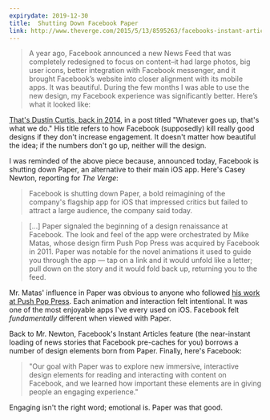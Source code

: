 ```yaml
---
expirydate: 2019-12-30
title:  Shutting Down Facebook Paper
link: http://www.theverge.com/2015/5/13/8595263/facebooks-instant-articles-arrive-to-speed-up-the-news-feed
---
```


> A year ago, Facebook announced a new News Feed that was completely redesigned to focus on content–it had large photos, big user icons, better integration with Facebook messenger, and it brought Facebook’s website into closer alignment with its mobile apps. It was beautiful. During the few months I was able to use the new design, my Facebook experience was significantly better. Here’s what it looked like:


[That's Dustin Curtis, back in 2014][dc], in a post titled "Whatever goes up, that's what we do." His title refers to how Facebook (supposedly) kill really good designs if they don't increase engagement. It doesn't matter how beautiful the idea; if the numbers don't go up, neither will the design.

I was reminded of the above piece because, announced today, Facebook is shutting down Paper, an alternative to their main iOS app. Here's Casey Newton, reporting for _The Verge_:

> Facebook is shutting down Paper, a bold reimagining of the company's flagship app for iOS that impressed critics but failed to attract a large audience, the company said today.

> [...] Paper signaled the beginning of a design renaissance at Facebook. The look and feel of the app were orchestrated by Mike Matas, whose design firm Push Pop Press was acquired by Facebook in 2011. Paper was notable for the novel animations it used to guide you through the app — tap on a link and it would unfold like a letter; pull down on the story and it would fold back up, returning you to the feed.

Mr. Matas' influence in Paper was obvious to anyone who followed [his work at Push Pop Press][matas]. Each animation and interaction felt intentional. It was one of the most enjoyable apps I've every used on iOS. Facebook felt _fundamentally_ different when viewed with Paper.

Back to Mr. Newton, Facebook's Instant Articles feature (the near-instant loading of news stories that Facebook pre-caches for you) borrows a number of design elements born from Paper. Finally, here's Facebook:

> "Our goal with Paper was to explore new immersive, interactive design elements for reading and interacting with content on Facebook, and we learned how important these elements are in giving people an engaging experience."

Engaging isn't the right word; emotional is. Paper was that good. 

[dc]: https://dcurt.is/facebooks-predicament
[matas]: https://www.ted.com/talks/mike_matas?language=en
